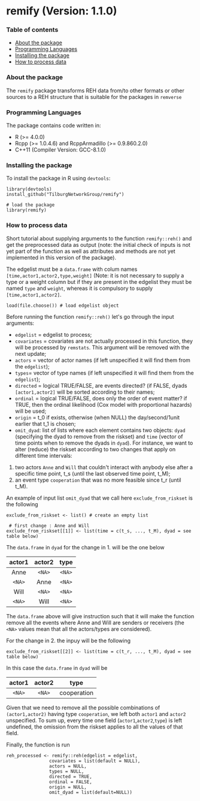 # remify (Version: 1.1.0)

### Table of contents
* [About the package](#about-the-package)
* [Programming Languages](#programming-languages)
* [Installing the package](#installing-the-package)
* [How to process data](#how-to-process-data)

### About the package
The `remify` package transforms REH data from/to other formats or other sources to a REH structure that is suitable for the packages in `remverse`


### Programming Languages
The package contains code written in:
* R (>= 4.0.0)
* Rcpp (>= 1.0.4.6) and RcppArmadillo (>= 0.9.860.2.0)
* C++11 (Compiler Version: GCC-8.1.0)
	
### Installing the package
To install the package in R using `devtools`:

```
library(devtools)
install_github("TilburgNetworkGroup/remify")

# load the package
library(remify)
```

### How to process data
Short tutorial about supplying arguments to the function `remify::reh()` and get the preprocessed data as output (note: the initial check of inputs is not yet part of the function as well as attributes and methods are not yet implemented in this version of the package).

The edgelist must be a `data.frame` with colum names `[time,actor1,actor2,type,weight]` (Note: it is not necessary to supply a type or a weight column but if they are present in the edgelist they must be named `type` and `weight`, whereas it is compulsory to supply `[time,actor1,actor2]`.
```
load(file.choose()) # load edgelist object
```

Before running the function `remify::reh()` let's go through the input arguments:

- `edgelist` = edgelist to process;
- `covariates` = covariates are not actually processed in this function, they will be processed by `remstats`. This argument will be removed with the next update;
- `actors` = vector of actor names (if left unspecified it will find them from the `edgelist`);
- `types`= vector of type names (if left unspecified it will find them from the `edgelist`);
- `directed` = logical TRUE/FALSE, are events directed? (if FALSE, dyads `[actor1,actor2]` will be sorted according to their names;
- `ordinal` = logical TRUE/FALSE, does only the order of event matter? if TRUE, then the ordinal likelihood (Cox model with proportional hazards) will be used;
- `origin` = t_0 if exists, otherwise (when NULL) the day/second/1unit earlier that t_1 is chosen;
- `omit_dyad`: list of lists where each element contains two objects: `dyad` (specifying the dyad to remove from the riskset) and `time` (vector of time points when to remove the dyads in `dyad`). For instance, we want to alter (reduce) the riskset according to two changes that apply on different time intervals:
1. two actors `Anne` and `Will` that couldn't interact with anybody else after a specific time point, t_s (until the last observed time point, t_M);
2. an event type `cooperation` that was no more feasible since t_r (until t_M).

An example of input list `omit_dyad` that we call here `exclude_from_riskset` is the following 
```
exclude_from_riskset <- list() # create an empty list

 # first change : Anne and Will
exclude_from_riskset[[1]] <- list(time = c(t_s, ..., t_M), dyad = see table below)
```

The `data.frame` in `dyad` for the change in 1. will be the one below

actor1|actor2|type| 
:---:|:---:|:---:|
Anne|`<NA>`|`<NA>`|
`<NA>`|Anne|`<NA>`|
Will|`<NA>`|`<NA>`|
`<NA>`|Will|`<NA>`| 

The `data.frame` above will give instruction such that it will make the function remove all the events where Anne and Will are senders or receivers (the `<NA>` values mean that all the actors/types are considered). 

For the change in 2. the inpuy will be the following
```
exclude_from_riskset[[2]] <- list(time = c(t_r, ..., t_M), dyad = see table below)
```

In this case the `data.frame` in `dyad` will be

actor1|actor2|type| 
:---:|:---:|:---:|
`<NA>`|`<NA>`|cooperation|

Given that we need to remove all the possible combinations of `(actor1,actor2)` having type `cooperation`, we left both `actor1` and `actor2` unspecified. To sum up, every time one field (`actor1`,`actor2`,`type`) is left undefined, the omission from the riskset applies to all the values of that field.

Finally, the function is run
```
reh_processed <- remify::reh(edgelist = edgelist,
                covariates = list(default = NULL), 
                actors = NULL, 
                types = NULL,  
                directed = TRUE, 
                ordinal = FALSE, 
                origin = NULL, 
                omit_dyad = list(default=NULL)) 
                
```
